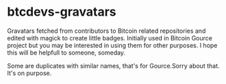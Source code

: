 # btcdevs-gravatars



Gravatars fetched from contributors to Bitcoin related repositories and edited with magick to create little badges. 
Initially used in Bitcoin Gource project but you may be interested in using them for other purposes.
I hope this will be helpfull to someone, someday.

Some are duplicates with similar names, that's for Gource.Sorry about that. It's on purpose.
